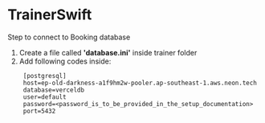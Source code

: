 # TrainerSwift

Step to connect to Booking database
1. Create a file called __'database.ini'__ inside trainer folder
2. Add following codes inside:
   ```
    [postgresql]
    host=ep-old-darkness-a1f9hm2w-pooler.ap-southeast-1.aws.neon.tech
    database=verceldb
    user=default
    password=<password_is_to_be_provided_in_the_setup_documentation>
    port=5432
   ```
